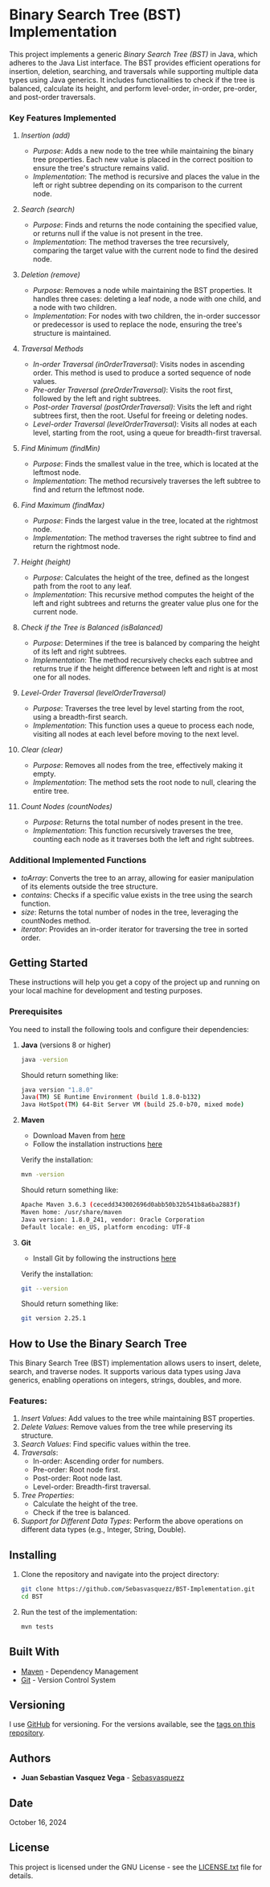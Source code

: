 # Binary Search Tree (BST) Implementation

This project implements a generic *Binary Search Tree (BST)* in Java, which adheres to the Java List interface. The BST provides efficient operations for insertion, deletion, searching, and traversals while supporting multiple data types using Java generics. It includes functionalities to check if the tree is balanced, calculate its height, and perform level-order, in-order, pre-order, and post-order traversals.

### Key Features Implemented

1. *Insertion (add)*
   - *Purpose*: Adds a new node to the tree while maintaining the binary tree properties. Each new value is placed in the correct position to ensure the tree's structure remains valid.
   - *Implementation*: The method is recursive and places the value in the left or right subtree depending on its comparison to the current node.

2. *Search (search)*
   - *Purpose*: Finds and returns the node containing the specified value, or returns null if the value is not present in the tree.
   - *Implementation*: The method traverses the tree recursively, comparing the target value with the current node to find the desired node.

3. *Deletion (remove)*
   - *Purpose*: Removes a node while maintaining the BST properties. It handles three cases: deleting a leaf node, a node with one child, and a node with two children.
   - *Implementation*: For nodes with two children, the in-order successor or predecessor is used to replace the node, ensuring the tree's structure is maintained.

4. *Traversal Methods*
   - *In-order Traversal (inOrderTraversal)*: Visits nodes in ascending order. This method is used to produce a sorted sequence of node values.
   - *Pre-order Traversal (preOrderTraversal)*: Visits the root first, followed by the left and right subtrees.
   - *Post-order Traversal (postOrderTraversal)*: Visits the left and right subtrees first, then the root. Useful for freeing or deleting nodes.
   - *Level-order Traversal (levelOrderTraversal)*: Visits all nodes at each level, starting from the root, using a queue for breadth-first traversal.

5. *Find Minimum (findMin)*
   - *Purpose*: Finds the smallest value in the tree, which is located at the leftmost node.
   - *Implementation*: The method recursively traverses the left subtree to find and return the leftmost node.

6. *Find Maximum (findMax)*
   - *Purpose*: Finds the largest value in the tree, located at the rightmost node.
   - *Implementation*: The method traverses the right subtree to find and return the rightmost node.

7. *Height (height)*
   - *Purpose*: Calculates the height of the tree, defined as the longest path from the root to any leaf.
   - *Implementation*: This recursive method computes the height of the left and right subtrees and returns the greater value plus one for the current node.

8. *Check if the Tree is Balanced (isBalanced)*
   - *Purpose*: Determines if the tree is balanced by comparing the height of its left and right subtrees.
   - *Implementation*: The method recursively checks each subtree and returns true if the height difference between left and right is at most one for all nodes.

9. *Level-Order Traversal (levelOrderTraversal)*
   - *Purpose*: Traverses the tree level by level starting from the root, using a breadth-first search.
   - *Implementation*: This function uses a queue to process each node, visiting all nodes at each level before moving to the next level.

10. *Clear (clear)*
    - *Purpose*: Removes all nodes from the tree, effectively making it empty.
    - *Implementation*: The method sets the root node to null, clearing the entire tree.

11. *Count Nodes (countNodes)*
    - *Purpose*: Returns the total number of nodes present in the tree.
    - *Implementation*: This function recursively traverses the tree, counting each node as it traverses both the left and right subtrees.

### Additional Implemented Functions

- *toArray*: Converts the tree to an array, allowing for easier manipulation of its elements outside the tree structure.
- *contains*: Checks if a specific value exists in the tree using the search function.
- *size*: Returns the total number of nodes in the tree, leveraging the countNodes method.
- *iterator*: Provides an in-order iterator for traversing the tree in sorted order.

## Getting Started

These instructions will help you get a copy of the project up and running on your local machine for development and testing purposes.

### Prerequisites

You need to install the following tools and configure their dependencies:

1. **Java** (versions 8 or higher)
    ```sh
    java -version
    ```
    Should return something like:
    ```sh
    java version "1.8.0"
    Java(TM) SE Runtime Environment (build 1.8.0-b132)
    Java HotSpot(TM) 64-Bit Server VM (build 25.0-b70, mixed mode)
    ```

2. **Maven**
    - Download Maven from [here](http://maven.apache.org/download.html)
    - Follow the installation instructions [here](http://maven.apache.org/download.html#Installation)

    Verify the installation:
    ```sh
    mvn -version
    ```
    Should return something like:
    ```sh
    Apache Maven 3.6.3 (cecedd343002696d0abb50b32b541b8a6ba2883f)
    Maven home: /usr/share/maven
    Java version: 1.8.0_241, vendor: Oracle Corporation
    Default locale: en_US, platform encoding: UTF-8
    ```

3. **Git**
    - Install Git by following the instructions [here](http://git-scm.com/book/en/v2/Getting-Started-Installing-Git)

    Verify the installation:
    ```sh
    git --version
    ```
    Should return something like:
    ```sh
    git version 2.25.1
    ```


## How to Use the Binary Search Tree

This Binary Search Tree (BST) implementation allows users to insert, delete, search, and traverse nodes. It supports various data types using Java generics, enabling operations on integers, strings, doubles, and more.

### Features:
1. *Insert Values*: Add values to the tree while maintaining BST properties.
2. *Delete Values*: Remove values from the tree while preserving its structure.
3. *Search Values*: Find specific values within the tree.
4. *Traversals*:
   - In-order: Ascending order for numbers.
   - Pre-order: Root node first.
   - Post-order: Root node last.
   - Level-order: Breadth-first traversal.
5. *Tree Properties*:
   - Calculate the height of the tree.
   - Check if the tree is balanced.
6. *Support for Different Data Types*: Perform the above operations on different data types (e.g., Integer, String, Double).

## Installing

1. Clone the repository and navigate into the project directory:
    ```sh
    git clone https://github.com/Sebasvasquezz/BST-Implementation.git
    cd BST
    ```

2. Run the test of the implementation:
    ```sh
    mvn tests
    ```

## Built With

* [Maven](https://maven.apache.org/) - Dependency Management
* [Git](http://git-scm.com/) - Version Control System

## Versioning

I use [GitHub](https://github.com/) for versioning. For the versions available, see the [tags on this repository](https://github.com/Sebasvasquezz/BST-Implementation).

## Authors

* **Juan Sebastian Vasquez Vega**  - [Sebasvasquezz](https://github.com/Sebasvasquezz)

## Date

October 16, 2024

## License

This project is licensed under the GNU License - see the [LICENSE.txt](LICENSE.txt) file for details.
